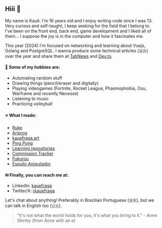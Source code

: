 ## Hiii 👋

My name is Kauê. I'm 16 years old and I enjoy writing code since I was 13. Very curious and self-taught, I keep seeking for the field that I belong to. I've been on the front end, back end, game development and I liked all of them... I suppose the joy is in the computer and how it fascinates me.

This year (2024) I'm focused on networking and learning about Vuejs, Golang and PostgreSQL. I wanna produce some technical articles (🇧🇷) over the year and share them at [TabNews](http://tabnews.com.br/kauefraga) and [Dev.to](https://dev.to/kauefraga).

#### 💜 Some of my hobbies are:

- Automating random stuff
- Drawing things (pencil/eraser and digitally)
- Playing videogames (Fortnite, Rocket League, Phasmophobia, Osu, Warframe and recently Necesse)
- Listening to music
- Practicing volleyball

#### ⭐ What I made:

- [Ruke](https://github.com/kauefraga/Ruke)
- [Ariprog](https://github.com/kauefraga/ariprog)
- [kauefraga.art](https://kauefraga.art)
- [Ping Pong](https://github.com/kauefraga/ping-pong)
- [Learning repositories](https://github.com/kauefraga?tab=repositories&q=learning)
- [Commission Tracker](https://comms-tracker.netlify.app)
- [Fukurou](https://github.com/kauefraga/fukurou)
- [Esquilo Aniquilador](https://github.com/kauefraga/esquilo-aniquilador)

#### ✉ Finally, you can reach me at:

- LinkedIn: [kauefraga](https://linkedin.com/in/kauefraga)
- Twitter/X: [rkauefraga](https://twitter.com/rkauefraga)

Let's chat about anything! Preferably in Brazilian Portuguese (🇧🇷), but we can talk in English too (🇺🇸).

> "It's not what the world holds for you, it's what you bring to it." - Anne Shirley (from Anne with an e)

